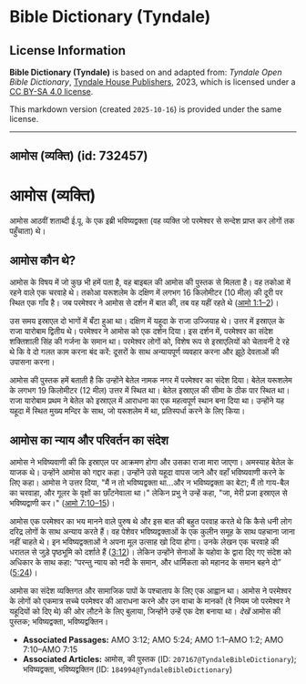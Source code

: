# Bible Dictionary (Tyndale)

## License Information

**Bible Dictionary (Tyndale)** is based on and adapted from: _Tyndale Open Bible Dictionary_, [Tyndale House Publishers](https://tyndaleopenresources.com/), 2023, which is licensed under a [CC BY-SA 4.0 license](https://creativecommons.org/licenses/by-sa/4.0/legalcode.en).

This markdown version (created `2025-10-16`) is provided under the same license.



--------------------------------

## आमोस (व्यक्ति) (id: 732457)

आमोस (व्यक्ति)
==============

आमोस आठवीं शताब्दी ई.पू. के एक इब्री भविष्यद्वक्ता (वह व्यक्ति जो परमेश्वर से सन्देश प्राप्त कर लोगों तक पहुँचाता) थे।

आमोस कौन थे?
------------

आमोस के विषय में जो कुछ भी हमें पता है, वह बाइबल की आमोस की पुस्तक से मिलता है। वह तकोआ में रहने वाले एक चरवाहे थे। तकोआ यरूशलेम के दक्षिण में लगभग 16 किलोमीटर (10 मील) की दूरी पर स्थित एक गाँव है। जब परमेश्वर ने आमोस से दर्शन में बात की, तब वह यहीं रहते थे ([आमो 1:1–2](https://ref.ly/Amos1:1-Amos1:2))।

उस समय इस्राएल दो भागों में बँटा हुआ था। दक्षिण में यहूदा के राजा उज्जियाह थे। उत्तर में इस्राएल के राजा यारोबाम द्वितीय थे। परमेश्वर ने आमोस को एक दर्शन दिया। इस दर्शन में, परमेश्वर का संदेश शक्तिशाली सिंह की गर्जना के समान था। परमेश्वर लोगों को, विशेष रूप से इस्राएलियों को चेतावनी दे रहे थे कि वे दो गलत काम करना बंद करें: दूसरों के साथ अन्यायपूर्ण व्यवहार करना और झूठे देवताओं की उपासना करना।

आमोस की पुस्तक हमें बताती है कि उन्होंने बेतेल नामक नगर में परमेश्वर का संदेश दिया। बेतेल यरूशलेम के लगभग 19 किलोमीटर (12 मील) उत्तर में स्थित था। बेतेल इस्राएल की सीमा के ठीक पार स्थित था। राजा यारोबाम प्रथम ने बेतेल को इस्राएल में आराधना का एक महत्वपूर्ण स्थान बना दिया था। उन्होंने यह यहूदा में स्थित मुख्य मन्दिर के साथ, जो यरूशलेम में था, प्रतिस्पर्धा करने के लिए किया।

आमोस का न्याय और परिवर्तन का संदेश
----------------------------------

आमोस ने भविष्यवाणी की कि इस्राएल पर आक्रमण होगा और उसका राजा मारा जाएगा। अमस्याह बेतेल के याजक थे। उन्होंने आमोस को गद्दार कहा। उन्होंने उसे यहूदा वापस जाने और वहाँ भविष्यवाणी करने के लिए कहा। आमोस ने उत्तर दिया, "मैं न तो भविष्यद्वक्ता था...और न भविष्यद्वक्ता का बेटा; मैं तो गाय\-बैल का चरवाहा, और गूलर के वृक्षों का छाँटनेवाला था।" लेकिन प्रभु ने उन्हें कहा, "जा, मेरी प्रजा इस्राएल से भविष्यद्वाणी कर।" ([आमो 7:10–15](https://ref.ly/Amos7:10-Amos7:15))।

आमोस एक परमेश्वर का भय मानने वाले पुरुष थे और इस बात की बहुत परवाह करते थे कि कैसे धनी लोग दरिद्र लोगों के साथ अन्याय करते हैं। वह पेशेवर भविष्यद्वक्ताओं के एक कुलीन समूह के साथ पहचाना जाना नहीं चाहते थे। इन भविष्यद्वक्ताओं ने अपना मूल उत्साह खो दिया होगा। उनके लेखन एक चरवाहे की धरातल से जुड़े पृष्ठभूमि को दर्शाते हैं ([3:12](https://ref.ly/Amos3:12))। लेकिन उन्होंने सेनाओं के यहोवा के द्वारा दिए गए संदेश को अधिकार के साथ कहा: “परन्तु न्याय को नदी के समान, और धार्मिकता को महानद के समान बहने दो” ([5:24](https://ref.ly/Amos5:24))।

आमोस का संदेश व्यक्तिगत और सामाजिक पापों के पश्चाताप के लिए एक आह्वान था। आमोस ने परमेश्वर के लोगों को एकमात्र सच्चे परमेश्वर की आराधना करने और उन वाचा के मानकों (वे नियम जो परमेश्वर ने यहूदियों को दिए थे) की ओर लौटने के लिए बुलाया, जिन्होंने उन्हें एक देश बनाया था। *देखें* आमोस की पुस्तक; भविष्यद्वक्ता, भविष्यद्वक्तिन।

* **Associated Passages:** AMO 3:12; AMO 5:24; AMO 1:1–AMO 1:2; AMO 7:10–AMO 7:15
* **Associated Articles:** आमोस, की पुस्तक  (ID: `207167@TyndaleBibleDictionary`); भविष्यद्वक्ता, भविष्यद्वक्तिन (ID: `184994@TyndaleBibleDictionary`)

